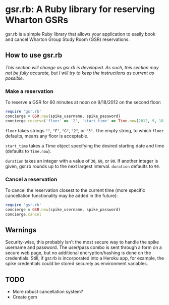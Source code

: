 # gsr.rb: A Ruby library for reserving Wharton GSRs #

gsr.rb is a simple Ruby library that allows your application to easily book and cancel Wharton Group Study Room (GSR) reservations.

## How to use gsr.rb ##

*This section will change as gsr.rb is developed.  As such, this section may not be fully accurate, but I will try to keep the instructions as current as possible.*

### Make a reservation ###

To reserve a GSR for 60 minutes at noon on 9/18/2012 on the second floor:

```ruby
require 'gsr.rb'
concierge = GSR.new(spike_username, spike_password)
concierge.reserve('floor' => '2', 'start_time' => Time.new(2012, 9, 18, 12, 0, 0), 'duration' => 60)
```

```floor``` takes strings ```""```, ```"F"```, ```"G"```, ```"2"```, or ```"3"```.  The empty string, to which ```floor``` defaults, means any floor is acceptable.

```start_time``` takes a Time object specifying the desired starting date and time (defaults to ```Time.now```).

```duration``` takes an integer with a value of ```30```, ```60```, or ```90```.  If another integer is given, gsr.rb rounds up to the next largest interval.  ```duration``` defaults to ```90```.

### Cancel a reservation ###

To cancel the reservation closest to the current time (more specific cancellation functionality may be added in the future):

```ruby
require 'gsr.rb'
concierge = GSR.new(spike_username, spike_password)
concierge.cancel
```

## Warnings ##

Security-wise, this probably isn't the most secure way to handle the spike username and password.  The user/pass combo is sent through a form on a secure web page, but no additional encryption/hashing is done on the credentials.  Still, if gsr.rb is incorporated into a Heroku app, for example, the spike credentials could be stored securely as environment variables.

## TODO ##
*	More robust cancellation system?
*	Create gem